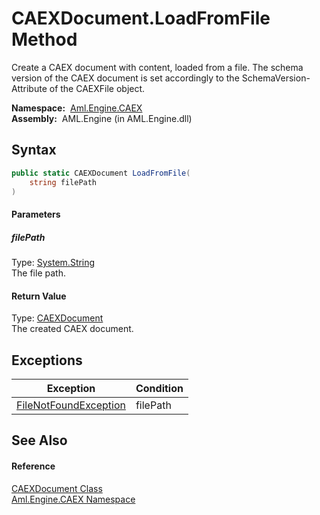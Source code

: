 CAEXDocument.LoadFromFile Method
================================
Create a CAEX document with content, loaded from a file. The schema version of the CAEX document is set accordingly to the SchemaVersion-Attribute of the CAEXFile object.

  **Namespace:**  [Aml.Engine.CAEX][1]  
  **Assembly:**  AML.Engine (in AML.Engine.dll)

Syntax
------

```csharp
public static CAEXDocument LoadFromFile(
	string filePath
)
```

#### Parameters

##### *filePath*
Type: [System.String][2]  
The file path.

#### Return Value
Type: [CAEXDocument][3]  
 The created CAEX document. 

Exceptions
----------

Exception                  | Condition 
-------------------------- | --------- 
[FileNotFoundException][4] | filePath  


See Also
--------

#### Reference
[CAEXDocument Class][3]  
[Aml.Engine.CAEX Namespace][1]  

[1]: ../README.md
[2]: https://docs.microsoft.com/dotnet/api/system.string
[3]: README.md
[4]: https://docs.microsoft.com/dotnet/api/system.io.filenotfoundexception
[5]: https://www.automationml.org
[6]: ../../icons/logoShade.png